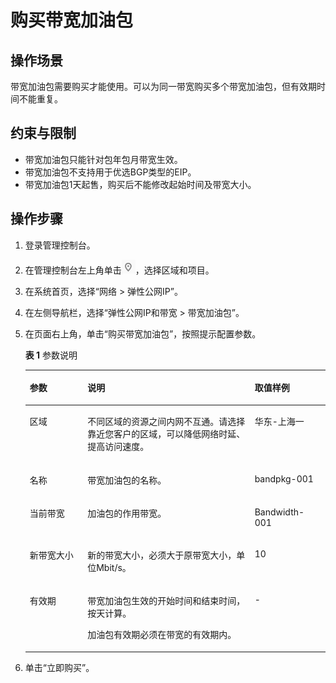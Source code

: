 # 购买带宽加油包<a name="bandwidthpk_0003"></a>

## 操作场景<a name="zh-cn_topic_0137003428_section15598193716333"></a>

带宽加油包需要购买才能使用。可以为同一带宽购买多个带宽加油包，但有效期时间不能重复。

## 约束与限制<a name="zh-cn_topic_0137003428_section795318351612"></a>

-   带宽加油包只能针对包年包月带宽生效。
-   带宽加油包不支持用于优选BGP类型的EIP。
-   带宽加油包1天起售，购买后不能修改起始时间及带宽大小。

## 操作步骤<a name="zh-cn_topic_0137003428_section61611234143615"></a>

1.  登录管理控制台。
2.  在管理控制台左上角单击![](figures/icon-region.png)，选择区域和项目。
3.  在系统首页，选择“网络 \> 弹性公网IP”。
4.  在左侧导航栏，选择“弹性公网IP和带宽 \>  带宽加油包”。
5.  在页面右上角，单击“购买带宽加油包”，按照提示配置参数。

    **表 1**  参数说明

    <a name="zh-cn_topic_0137003428_t9c09e108a58e47cd8be10575494ef9c2"></a>
    <table><thead align="left"><tr id="zh-cn_topic_0137003428_r243a457356d844a28b2c5dfcb381d3ca"><th class="cellrowborder" valign="top" width="19.24%" id="mcps1.2.4.1.1"><p id="zh-cn_topic_0137003428_a351cf2430e0e40d2bc4e0b8e509649bb"><a name="zh-cn_topic_0137003428_a351cf2430e0e40d2bc4e0b8e509649bb"></a><a name="zh-cn_topic_0137003428_a351cf2430e0e40d2bc4e0b8e509649bb"></a>参数</p>
    </th>
    <th class="cellrowborder" valign="top" width="55.7%" id="mcps1.2.4.1.2"><p id="zh-cn_topic_0137003428_abf569c9e39bd4ba99a7ab37cc60e6883"><a name="zh-cn_topic_0137003428_abf569c9e39bd4ba99a7ab37cc60e6883"></a><a name="zh-cn_topic_0137003428_abf569c9e39bd4ba99a7ab37cc60e6883"></a>说明</p>
    </th>
    <th class="cellrowborder" valign="top" width="25.06%" id="mcps1.2.4.1.3"><p id="zh-cn_topic_0137003428_af6ab204c10ca462f889acfe449817860"><a name="zh-cn_topic_0137003428_af6ab204c10ca462f889acfe449817860"></a><a name="zh-cn_topic_0137003428_af6ab204c10ca462f889acfe449817860"></a>取值样例</p>
    </th>
    </tr>
    </thead>
    <tbody><tr id="zh-cn_topic_0137003428_rc908647483fd4e478dc43fd83fcb6575"><td class="cellrowborder" valign="top" width="19.24%" headers="mcps1.2.4.1.1 "><p id="zh-cn_topic_0137003428_p6840101583112"><a name="zh-cn_topic_0137003428_p6840101583112"></a><a name="zh-cn_topic_0137003428_p6840101583112"></a>区域</p>
    </td>
    <td class="cellrowborder" valign="top" width="55.7%" headers="mcps1.2.4.1.2 "><p id="zh-cn_topic_0137003428_p183701517313"><a name="zh-cn_topic_0137003428_p183701517313"></a><a name="zh-cn_topic_0137003428_p183701517313"></a>不同区域的资源之间内网不互通。请选择靠近您客户的区域，可以降低网络时延、提高访问速度。</p>
    </td>
    <td class="cellrowborder" valign="top" width="25.06%" headers="mcps1.2.4.1.3 "><p id="zh-cn_topic_0137003428_p14727534142017"><a name="zh-cn_topic_0137003428_p14727534142017"></a><a name="zh-cn_topic_0137003428_p14727534142017"></a>华东-上海一</p>
    </td>
    </tr>
    <tr id="zh-cn_topic_0137003428_ra338f8572c2042b1909a2e07a43a1868"><td class="cellrowborder" valign="top" width="19.24%" headers="mcps1.2.4.1.1 "><p id="zh-cn_topic_0137003428_p138341015183117"><a name="zh-cn_topic_0137003428_p138341015183117"></a><a name="zh-cn_topic_0137003428_p138341015183117"></a>名称</p>
    </td>
    <td class="cellrowborder" valign="top" width="55.7%" headers="mcps1.2.4.1.2 "><p id="zh-cn_topic_0137003428_p111062055135218"><a name="zh-cn_topic_0137003428_p111062055135218"></a><a name="zh-cn_topic_0137003428_p111062055135218"></a>带宽加油包的名称。</p>
    </td>
    <td class="cellrowborder" valign="top" width="25.06%" headers="mcps1.2.4.1.3 "><p id="zh-cn_topic_0137003428_p761833275616"><a name="zh-cn_topic_0137003428_p761833275616"></a><a name="zh-cn_topic_0137003428_p761833275616"></a>bandpkg-001</p>
    </td>
    </tr>
    <tr id="zh-cn_topic_0137003428_ra7655f6b0a5c4d13a2b144962179f7c7"><td class="cellrowborder" valign="top" width="19.24%" headers="mcps1.2.4.1.1 "><p id="zh-cn_topic_0137003428_p1323771114537"><a name="zh-cn_topic_0137003428_p1323771114537"></a><a name="zh-cn_topic_0137003428_p1323771114537"></a>当前带宽</p>
    </td>
    <td class="cellrowborder" valign="top" width="55.7%" headers="mcps1.2.4.1.2 "><p id="zh-cn_topic_0137003428_p123501112532"><a name="zh-cn_topic_0137003428_p123501112532"></a><a name="zh-cn_topic_0137003428_p123501112532"></a>加油包的作用带宽。</p>
    </td>
    <td class="cellrowborder" valign="top" width="25.06%" headers="mcps1.2.4.1.3 "><p id="zh-cn_topic_0137003428_p483221523120"><a name="zh-cn_topic_0137003428_p483221523120"></a><a name="zh-cn_topic_0137003428_p483221523120"></a>Bandwidth-001</p>
    </td>
    </tr>
    <tr id="zh-cn_topic_0137003428_rb52b3141fd1645fa9b31b70b568453ed"><td class="cellrowborder" valign="top" width="19.24%" headers="mcps1.2.4.1.1 "><p id="zh-cn_topic_0137003428_p3229171115310"><a name="zh-cn_topic_0137003428_p3229171115310"></a><a name="zh-cn_topic_0137003428_p3229171115310"></a>新带宽大小</p>
    </td>
    <td class="cellrowborder" valign="top" width="55.7%" headers="mcps1.2.4.1.2 "><p id="zh-cn_topic_0137003428_p10228181119532"><a name="zh-cn_topic_0137003428_p10228181119532"></a><a name="zh-cn_topic_0137003428_p10228181119532"></a>新的带宽大小，必须大于原带宽大小，单位Mbit/s。</p>
    </td>
    <td class="cellrowborder" valign="top" width="25.06%" headers="mcps1.2.4.1.3 "><p id="zh-cn_topic_0137003428_p222661117535"><a name="zh-cn_topic_0137003428_p222661117535"></a><a name="zh-cn_topic_0137003428_p222661117535"></a>10</p>
    </td>
    </tr>
    <tr id="zh-cn_topic_0137003428_row156841537885"><td class="cellrowborder" valign="top" width="19.24%" headers="mcps1.2.4.1.1 "><p id="zh-cn_topic_0137003428_p1922471135310"><a name="zh-cn_topic_0137003428_p1922471135310"></a><a name="zh-cn_topic_0137003428_p1922471135310"></a>有效期</p>
    </td>
    <td class="cellrowborder" valign="top" width="55.7%" headers="mcps1.2.4.1.2 "><p id="zh-cn_topic_0137003428_p3686154515191"><a name="zh-cn_topic_0137003428_p3686154515191"></a><a name="zh-cn_topic_0137003428_p3686154515191"></a>带宽加油包生效的开始时间和结束时间，按天计算。</p>
    <p id="zh-cn_topic_0137003428_p13222121125315"><a name="zh-cn_topic_0137003428_p13222121125315"></a><a name="zh-cn_topic_0137003428_p13222121125315"></a>加油包有效期必须在带宽的有效期内。</p>
    </td>
    <td class="cellrowborder" valign="top" width="25.06%" headers="mcps1.2.4.1.3 "><p id="zh-cn_topic_0137003428_p320751195314"><a name="zh-cn_topic_0137003428_p320751195314"></a><a name="zh-cn_topic_0137003428_p320751195314"></a>-</p>
    </td>
    </tr>
    </tbody>
    </table>

6.  单击“立即购买”。

